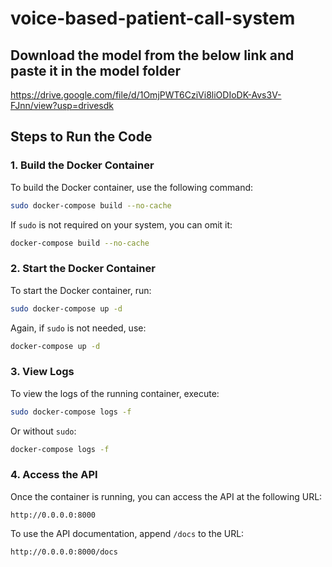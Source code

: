 # voice-based-patient-call-system

## Download the model from the below link and paste it in the model folder
https://drive.google.com/file/d/1OmjPWT6CziVi8liODIoDK-Avs3V-FJnn/view?usp=drivesdk

## Steps to Run the Code

### 1. Build the Docker Container
To build the Docker container, use the following command:
```bash
sudo docker-compose build --no-cache
```
If `sudo` is not required on your system, you can omit it:
```bash
docker-compose build --no-cache
```

### 2. Start the Docker Container
To start the Docker container, run:
```bash
sudo docker-compose up -d
```
Again, if `sudo` is not needed, use:
```bash
docker-compose up -d
```

### 3. View Logs
To view the logs of the running container, execute:
```bash
sudo docker-compose logs -f
```
Or without `sudo`:
```bash
docker-compose logs -f
```

### 4. Access the API
Once the container is running, you can access the API at the following URL:
```
http://0.0.0.0:8000
```
To use the API documentation, append `/docs` to the URL:
```
http://0.0.0.0:8000/docs
```

